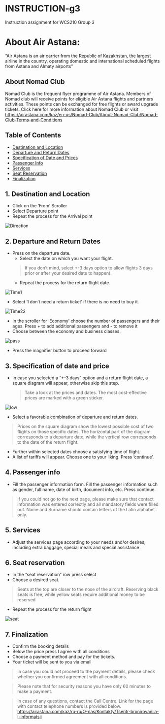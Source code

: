 # INSTRUCTION-g3
Instruction assignment for WCS210 Group 3

# About Air Astana:
“Air Astana is an air carrier from the Republic of Kazakhstan, the largest airline in the country, operating domestic and international scheduled flights from Astana and Almaty airports”

## About Nomad Club 
Nomad Club is the frequent flyer programme of Air Astana. Members of Nomad club will receive points for eligible Air Astana flights and partners activities. These points can be exchanged for free flights or award upgrade tickets.
Click here for more information about Nomad Club or visit https://airastana.com/kaz/en-us/Nomad-Club/About-Nomad-Club/Nomad-Club-Terms-and-Conditions 

## Table of Contents
* [Destination and Location](#dal)
* [Departure and Return Dates](#dard)
* [Specification of Date and Prices](#spec)
* [Passenger Info](#pass)
* [Services](#service)
* [Seat Reservation](#seat)
* [Finalization](#Finalization)

<a name="dal"></a>
## 1. Destination and Location
* Click on the ‘From’ Scroller
* Select Departure point
* Repeat the process for the Arrival point

![Direction](https://github.com/beksultan-mukhamedadiuly/Group3-wcs210/blob/main/direction.gif)

<a name="dard"></a>
## 2. Departure and Return Dates
* Press on the departure date.
  - Select the date on which you want your flight. 
  > If you don’t mind, select +-3 days option to allow flights 3 days prior or after your desired date to happen).
  - Repeat the process for the return flight date. 
  
![Time1](https://github.com/beksultan-mukhamedadiuly/Group3-wcs210/blob/main/time1.gif)


* Select ‘I don’t need a return ticket’ if there is no need to buy it.

![Time22](https://github.com/beksultan-mukhamedadiuly/Group3-wcs210/blob/main/time22.gif)

* In the scroller for ‘Economy’ choose the number of passengers and their ages. Press + to add additional passengers and - to remove it
* Choose between the economy and business classes.

![pass](https://github.com/beksultan-mukhamedadiuly/Group3-wcs210/blob/main/pass.gif)

* Press the magnifier button to proceed forward

<a name="spec"></a>
## 3. Specification of date and price
* In case you selected a “+-3 days” option and a return flight date, a square diagram will appear, otherwise skip this step. 
  > Take a look at the prices and dates. The most cost-effective prices are marked with a green sticker. 

![low](https://github.com/beksultan-mukhamedadiuly/Group3-wcs210/blob/main/low.gif)
  - Select a favorable combination of departure and return dates.
  > Prices on the square diagram show the lowest possible cost of two flights on those specific dates. The horizontal part of the diagram corresponds to a departure date, while the vertical row corresponds to the date of the return flight.
* Further within selected dates choose a satisfying time of flight.
* A list of tariffs will appear. Choose one to your liking. Press ‘continue’.

<a name="pass"></a>
## 4. Passenger info
* Fill the passenger information form. Fill the passenger information such as gender, full name, date of birth, document info, etc. Press continue.
> If you could not go to the next page, please make sure that contact information was entered correctly and all mandatory fields were filled out. Name and Surname should contain letters of the Latin alphabet only.  

<a name="service"></a>
## 5. Services
* Adjust the services page according to your needs and/or desires, including extra baggage, special meals and special assistance

<a name="seat"></a> 
## 6. Seat reservation
* In the “seat reservation” row press select
* Choose a desired seat.
> Seats at the top are closer to the nose of the aircraft. Reserving black seats is free, while yellow seats require additional money to be reserved
* Repeat the process for the return flight

![seat](https://github.com/beksultan-mukhamedadiuly/Group3-wcs210/blob/main/seatt.gif)

<a name="Finalization"></a> 
## 7. Finalization
* Confirm the booking details
* Below the price press I agree with all conditions
* Choose a payment method and pay for the tickets.
* Your ticket will be sent to you via email
> In case you could not proceed to the payment details, please check whether you confirmed agreement with all conditions.

> Please note that for security reasons you have only 60 minutes to make a payment.

> In case of any questions, contact the Call Centre. Link for the page with contact telephone numbers is provided below.
https://airastana.com/kaz/ru-ru/O-nas/Kontakty/Tsentr-bronirovaniia-i-informatsii


